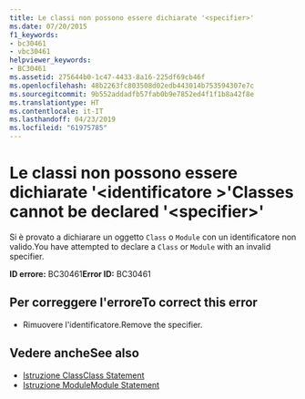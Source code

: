 ```yaml
---
title: Le classi non possono essere dichiarate '<specifier>'
ms.date: 07/20/2015
f1_keywords:
- bc30461
- vbc30461
helpviewer_keywords:
- BC30461
ms.assetid: 275644b0-1c47-4433-8a16-225df69cb46f
ms.openlocfilehash: 48b2263fc803508d02edb443014b753594307e7c
ms.sourcegitcommit: 9b552addadfb57fab0b9e7852ed4f1f1b8a42f8e
ms.translationtype: HT
ms.contentlocale: it-IT
ms.lasthandoff: 04/23/2019
ms.locfileid: "61975785"
---
```

# <a name="classes-cannot-be-declared-specifier"></a><span data-ttu-id="9f0fd-102">Le classi non possono essere dichiarate '\<identificatore >'</span><span class="sxs-lookup"><span data-stu-id="9f0fd-102">Classes cannot be declared '\<specifier>'</span></span>
<span data-ttu-id="9f0fd-103">Si è provato a dichiarare un oggetto `Class` o `Module` con un identificatore non valido.</span><span class="sxs-lookup"><span data-stu-id="9f0fd-103">You have attempted to declare a `Class` or `Module` with an invalid specifier.</span></span>  
  
 <span data-ttu-id="9f0fd-104">**ID errore:** BC30461</span><span class="sxs-lookup"><span data-stu-id="9f0fd-104">**Error ID:** BC30461</span></span>  
  
## <a name="to-correct-this-error"></a><span data-ttu-id="9f0fd-105">Per correggere l'errore</span><span class="sxs-lookup"><span data-stu-id="9f0fd-105">To correct this error</span></span>  
  
- <span data-ttu-id="9f0fd-106">Rimuovere l'identificatore.</span><span class="sxs-lookup"><span data-stu-id="9f0fd-106">Remove the specifier.</span></span>  
  
## <a name="see-also"></a><span data-ttu-id="9f0fd-107">Vedere anche</span><span class="sxs-lookup"><span data-stu-id="9f0fd-107">See also</span></span>

- [<span data-ttu-id="9f0fd-108">Istruzione Class</span><span class="sxs-lookup"><span data-stu-id="9f0fd-108">Class Statement</span></span>](../../visual-basic/language-reference/statements/class-statement.md)
- [<span data-ttu-id="9f0fd-109">Istruzione Module</span><span class="sxs-lookup"><span data-stu-id="9f0fd-109">Module Statement</span></span>](../../visual-basic/language-reference/statements/module-statement.md)
